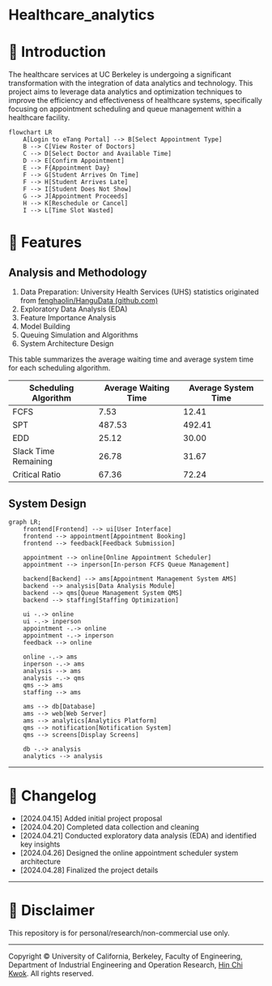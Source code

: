 # Healthcare_analytics

# 🔆 Introduction

The healthcare services at UC Berkeley is undergoing a significant transformation with the integration of data analytics and technology. This project aims to leverage data analytics and optimization techniques to improve the efficiency and effectiveness of healthcare systems, specifically focusing on appointment scheduling and queue management within a healthcare facility.

```mermaid
flowchart LR
    A[Login to eTang Portal] --> B[Select Appointment Type]
    B --> C[View Roster of Doctors]
    C --> D[Select Doctor and Available Time]
    D --> E[Confirm Appointment]
    E --> F{Appointment Day}
    F --> G[Student Arrives On Time]
    F --> H[Student Arrives Late]
    F --> I[Student Does Not Show]
    G --> J[Appointment Proceeds]
    H --> K[Reschedule or Cancel]
    I --> L[Time Slot Wasted]
```


# 🥳 Features

## Analysis and Methodology

1. Data Preparation: University Health Services (UHS) statistics originated from [fenghaolin/HanguData (github.com)](https://github.com/fenghaolin/HanguData)
2. Exploratory Data Analysis (EDA)
3. Feature Importance Analysis
4. Model Building
5. Queuing Simulation and Algorithms
6. System Architecture Design

This table summarizes the average waiting time and average system time for each scheduling algorithm.

| Scheduling Algorithm | Average Waiting Time | Average System Time |
|----------------------|----------------------|---------------------|
| FCFS                 | 7.53                 | 12.41               |
| SPT                  | 487.53               | 492.41              |
| EDD                  | 25.12                | 30.00               |
| Slack Time Remaining | 26.78                | 31.67               |
| Critical Ratio       | 67.36                | 72.24               |


## System Design

```mermaid
graph LR;
    frontend[Frontend] --> ui[User Interface]
    frontend --> appointment[Appointment Booking]
    frontend --> feedback[Feedback Submission]
    
    appointment --> online[Online Appointment Scheduler]
    appointment --> inperson[In-person FCFS Queue Management]
    
    backend[Backend] --> ams[Appointment Management System AMS]
    backend --> analysis[Data Analysis Module]
    backend --> qms[Queue Management System QMS]
    backend --> staffing[Staffing Optimization]
    
    ui -.-> online
    ui -.-> inperson
    appointment -.-> online
    appointment -.-> inperson
    feedback --> online
    
    online -.-> ams
    inperson -.-> ams
    analysis --> ams
    analysis -.-> qms
    qms --> ams
    staffing --> ams
    
    ams --> db[Database]
    ams --> web[Web Server]
    ams --> analytics[Analytics Platform]
    qms --> notification[Notification System]
    qms --> screens[Display Screens]
    
    db -.-> analysis
    analytics --> analysis
```






---


# 📝 Changelog
- [2024.04.15] Added initial project proposal
- [2024.04.20] Completed data collection and cleaning
- [2024.04.21] Conducted exploratory data analysis (EDA) and identified key insights
- [2024.04.26] Designed the online appointment scheduler system architecture
- [2024.04.28] Finalized the project details


---

# 📢 Disclaimer
This repository is for personal/research/non-commercial use only.

---
Copyright © University of California, Berkeley, Faculty of Engineering, Department of Industrial Engineering and Operation Research, [Hin Chi Kwok](https://github.com/HaleyKwok). All rights reserved.